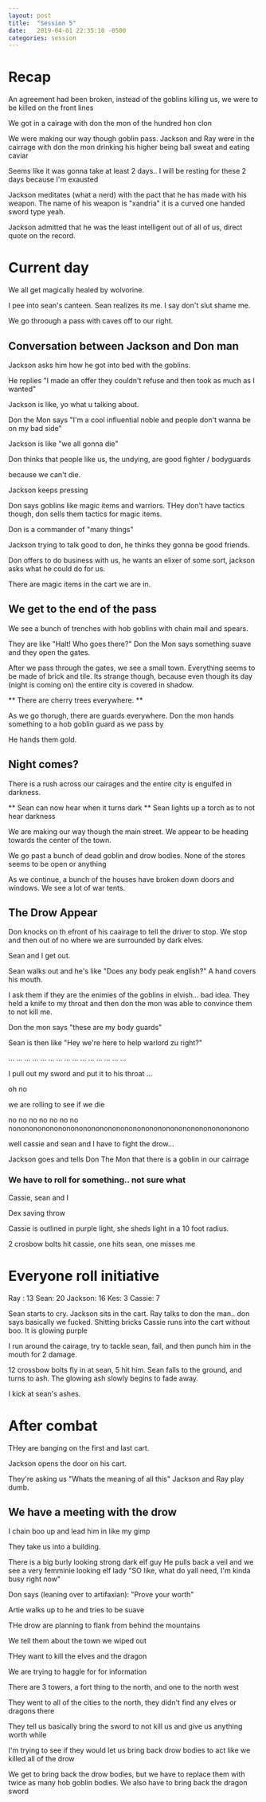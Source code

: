 ```yaml
---
layout: post
title:  "Session 5"
date:   2019-04-01 22:35:10 -0500
categories: session
---
```


# Recap

An agreement had been broken, instead of the goblins killing us, we were to be
killed on the front lines

We got in a cairage with don the mon of the hundred hon clon

We were making our way though goblin pass.  Jackson and Ray were in the
cairrage with don the mon drinking his higher being ball sweat and eating
caviar

Seems like it was gonna take at least 2 days.. I will be resting for these 2
days because I'm exausted


Jackson meditates (what a nerd) with the pact that he has made with his weapon.
The name of his weapon is "xandria" it is a curved one handed sword type yeah.

Jackson admitted that he was the least intelligent out of all of us, direct
quote on the record.



# Current day

We all get magically healed by wolvorine.

I pee into sean's canteen.  Sean realizes its me.  I say don't slut shame me.

We go throough a pass with caves off to our right.



## Conversation between Jackson and Don man
Jackson asks him how he got into bed with the goblins.

He replies "I made an offer they couldn't refuse and then took as much as I
wanted"

Jackson is like, yo what u talking about.

Don the Mon says "I'm a cool influential noble and people don't wanna be on my
bad side"

Jackson is like "we all gonna die"

Don thinks that people like us, the undying, are good fighter / bodyguards

because we can't die.

Jackson keeps pressing

Don says goblins like magic items and warriors.  THey don't have tactics
though, don sells them tactics for magic items.

Don is a commander of "many things"

Jackson trying to talk good to don, he thinks they gonna be good friends.

Don offers to do business with us, he wants an elixer of some sort, jackson
asks what he could do for us.

There are magic items in the cart we are in.



## We get to the end of the pass

We see a bunch of trenches with hob goblins with chain mail and spears.

They are like "Halt! Who goes there?"
Don the Mon says something suave and they open the gates.

After we pass through the gates, we see a small town.
Everything seems to be made of brick and tile.  Its strange though, because
even though its day (night is coming on) the entire city is covered in shadow.

** There are cherry trees everywhere.  **

As we go thorugh, there are guards everywhere.  Don the mon hands something to
a hob goblin guard as we pass by

He hands them gold.

## Night comes?
There is a rush across our cairages and the entire city is engulfed in darkness.

** Sean can now hear when it turns dark **
Sean lights up a torch as to not hear darkness

We are making our way though the main street.  We appear to be heading towards
the center of the town.

We go past a bunch of dead goblin and drow bodies.  None of the stores seems to
be open or anything

As we continue, a bunch of the houses have broken down doors and windows.  We
see a lot of war tents.


## The Drow Appear

Don knocks on th efront of his caairage to tell the driver to stop.  We stop
and then out of no where we are surrounded by dark elves.


Sean and I get out.  

Sean walks out and he's like "Does any body peak english?" A hand covers his
mouth.

I ask them if they are the enimies of the goblins in
elvish... bad idea.  They held a knife to my throat and then don the mon was
able to convince them to not kill me.

Don the mon says "these are my body guards"

Sean is then like "Hey we're here to help warlord zu right?"

...
...
...
...
...
...
...
...
...
...
...
...
...
...
...

I pull out my sword and put it to his throat
...



oh no



we are rolling to see if we die


no
no
no
no
no
no
no
nonononononononononononononononononononononononononononono


well cassie and sean and I have to fight the drow...



Jackson goes and tells Don The Mon that there is a goblin in our cairrage



### We have to roll for something.. not sure what

Cassie, sean and I

Dex saving throw

Cassie is outlined in purple light, she sheds light in a 10 foot radius.

2 crosbow bolts hit cassie, one hits sean, one misses me

# Everyone roll initiative
Ray :       13
Sean:       20
Jackson:    16
Kes:        3
Cassie:     7


Sean starts to cry.
Jackson sits in the cart.
Ray talks to don the man.. don says basically we fucked.  Shitting bricks
Cassie runs into the cart without boo.  It is glowing purple

I run around the cairage, try to tackle sean, fail, and then punch him in the
mouth for 2 damage.

12 crossbow bolts fly in at sean, 5 hit him.
Sean falls to the ground, and turns to ash.  The glowing ash slowly begins to
fade away.

I kick at sean's ashes.

# After combat

THey are banging on the first and last cart.

Jackson opens the door on his cart.

They're asking us "Whats the meaning of all this"
Jackson and Ray play dumb.

## We have a meeting with the drow

I chain boo up and lead him in like my gimp

They take us into a building.

There is a big burly looking strong dark elf guy
He pulls back a veil and we see a very femminie looking elf lady
"SO like, what do yall need, I'm kinda busy right now"

Don says (leaning over to artifaxian): "Prove your worth"

Artie walks up to he and tries to be suave

THe drow are planning to flank from behind the mountains

We tell them about the town we wiped out

THey want to kill the elves and the dragon

We are trying to haggle for for information

There are 3 towers, a fort thing to the north, and one to the north west

They went to all of the cities to the north, they didn't find any elves or
dragons there

They tell us basically bring the sword to not kill us and give us anything
worth while

I'm trying to see if they would let us bring back drow bodies to act like we
killed all of the drow

We get to bring back the drow bodies, but we have to replace them with twice as
many hob goblin bodies.  We also have to bring back the dragon sword

